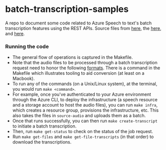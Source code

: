 # batch-transcription-samples
A repo to document some code related to Azure Speech to text's batch transcription features using the REST APIs. Source files from
[here](https://www.youtube.com/watch?v=lYxx-8wQSO0&t=1s), the
[here](https://www.youtube.com/watch?v=gxaj1cD5Qnw&t=2s), and [here](https://www.youtube.com/watch?v=rm52Oh7FPXY).

### Running the code
- The general flow of operations is captured in the Makefile.
- Note that the audio files to be processed through a batch transcription request need to honor the following [formats](https://learn.microsoft.com/en-us/azure/ai-services/speech-service/batch-transcription-audio-data?tabs=portal#supported-audio-formats). There is a command in the Makefile which illustrates tooling to aid conversion (at least on a Macbook).
- To run any of the commands (on a Unix/Linux system), at the terminal, you would run `make <command>`.
- For example, once you've authenticated to your Azure environment through the Azure CLI, to deploy the infrastructure (a speech resource and a storage account to
host the audio files), you can run `make infra`, which creates a resource group, provisions the
infrastructure, etc.  This also takes the files in `source-audio` and uploads them as a batch. 
- Once that runs successfully, you can then run `make create-transcript` to initiate a batch transcription.
- Then, run `make get-status` to check on the status of the job request.
- Run `make get-files` and `make get-file-transcripts` (in that order) to download the transcriptions.
